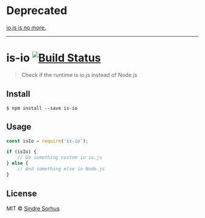 # Deprecated

[io.js is no more.](https://nodejs.org/en/blog/announcements/foundation-v4-announce/)

---


# is-io [![Build Status](https://travis-ci.org/sindresorhus/is-io.svg?branch=master)](https://travis-ci.org/sindresorhus/is-io)

> Check if the runtime is io.js instead of Node.js


## Install

```
$ npm install --save is-io
```


## Usage

```js
const isIo = require('is-io');

if (isIo) {
	// Do something custom in io.js
} else {
	// And something else in Node.js
}
```


## License

MIT © [Sindre Sorhus](https://sindresorhus.com)
